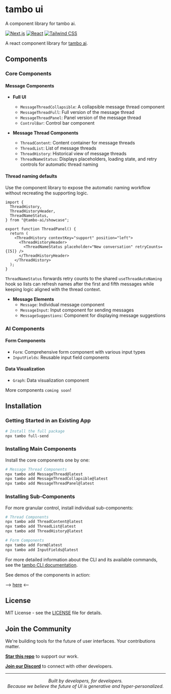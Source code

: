 # tambo ui

A component library for tambo ai.

[![Next.js](https://img.shields.io/badge/Next.js-15.1.7-black)](https://nextjs.org/)
[![React](https://img.shields.io/badge/React-19.0.0-blue)](https://reactjs.org/)
[![Tailwind CSS](https://img.shields.io/badge/Tailwind-3.4.17-38B2AC)](https://tailwindcss.com/)

A react component library for [tambo ai](https://tambo.co).

## Components

### Core Components

#### Message Components

- **Full UI**
  - `MessageThreadCollapsible`: A collapsible message thread component
  - `MessageThreadFull`: Full version of the message thread
  - `MessageThreadPanel`: Panel version of the message thread
  - `ControlBar`: Control bar component

- **Message Thread Components**
  - `ThreadContent`: Content container for message threads
  - `ThreadList`: List of message threads
  - `ThreadHistory`: Historical view of message threads
  - `ThreadNameStatus`: Displays placeholders, loading state, and retry controls for automatic thread naming

#### Thread naming defaults

Use the component library to expose the automatic naming workflow without recreating the supporting logic.

```tsx
import {
  ThreadHistory,
  ThreadHistoryHeader,
  ThreadNameStatus,
} from "@tambo-ai/showcase";

export function ThreadPanel() {
  return (
    <ThreadHistory contextKey="support" position="left">
      <ThreadHistoryHeader>
        <ThreadNameStatus placeholder="New conversation" retryCounts={[5]} />
      </ThreadHistoryHeader>
    </ThreadHistory>
  );
}
```

`ThreadNameStatus` forwards retry counts to the shared `useThreadAutoNaming` hook so lists can refresh names after the first and fifth messages while keeping logic aligned with the thread context.

- **Message Elements**
  - `Message`: Individual message component
  - `MessageInput`: Input component for sending messages
  - `MessageSuggestions`: Component for displaying message suggestions

### AI Components

#### Form Components

- `Form`: Comprehensive form component with various input types
- `InputFields`: Reusable input field components

#### Data Visualization

- `Graph`: Data visualization component

More components `coming soon`!

## Installation

### Getting Started in an Existing App

```bash
# Install the full package
npx tambo full-send
```

### Installing Main Components

Install the core components one by one:

```bash
# Message Thread Components
npx tambo add MessageThread@latest
npx tambo add MessageThreadCollapsible@latest
npx tambo add MessageThreadPanel@latest
```

### Installing Sub-Components

For more granular control, install individual sub-components:

```bash
# Thread Components
npx tambo add ThreadContent@latest
npx tambo add ThreadList@latest
npx tambo add ThreadHistory@latest

# Form Components
npx tambo add Form@latest
npx tambo add InputFields@latest
```

For more detailed information about the CLI and its available commands, see the [tambo CLI documentation](https://github.com/tambo-ai/tambo/tree/main/cli).

See demos of the components in action:

--> [here](https://ui.tambo.co) <--

## License

MIT License - see the [LICENSE](https://github.com/tambo-ai/tambo/blob/main/LICENSE) file for details.

## Join the Community

We're building tools for the future of user interfaces. Your contributions matter.

**[Star this repo](https://github.com/tambo-ai/tambo)** to support our work.

**[Join our Discord](https://discord.gg/dJNvPEHth6)** to connect with other developers.

---

<p align="center">
  <i>Built by developers, for developers.</i><br>
  <i>Because we believe the future of UI is generative and hyper-personalized.</i>
</p>
